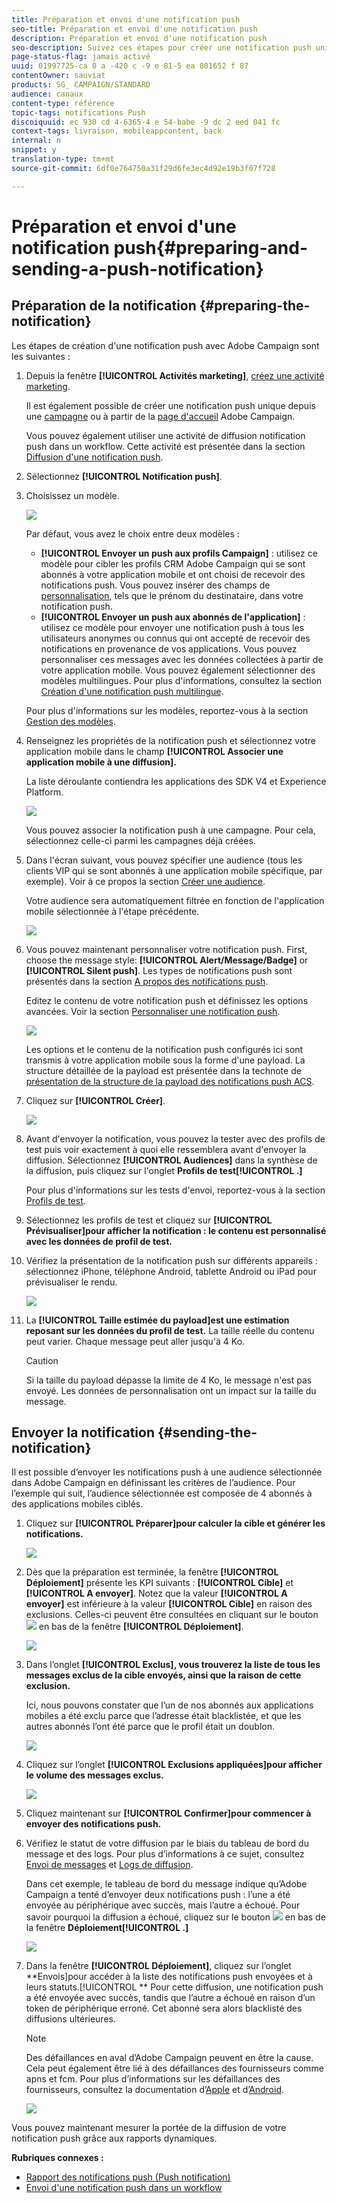 ```yaml
---
title: Préparation et envoi d'une notification push
seo-title: Préparation et envoi d'une notification push
description: Préparation et envoi d'une notification push
seo-description: Suivez ces étapes pour créer une notification push unique dans Adobe Campaign.
page-status-flag: jamais activé
uuid: 01997725-ca 0 a -420 c -9 e 81-5 ea 801652 f 87
contentOwner: sauviat
products: SG_ CAMPAIGN/STANDARD
audience: canaux
content-type: référence
topic-tags: notifications Push
discoiquuid: ec 930 cd 4-6365-4 e 54-babe -9 dc 2 eed 041 fc
context-tags: livraison, mobileappcontent, back
internal: n
snippet: y
translation-type: tm+mt
source-git-commit: 6df0e764750a31f29d6fe3ec4d92e19b3f07f728

---
```



# Préparation et envoi d'une notification push{#preparing-and-sending-a-push-notification}

## Préparation de la notification {#preparing-the-notification}

Les étapes de création d'une notification push avec Adobe Campaign sont les suivantes :

1. Depuis la fenêtre **[!UICONTROL Activités marketing]**, [créez une activité marketing](../../start/using/marketing-activities.md#creating-a-marketing-activity).

   Il est également possible de créer une notification push unique depuis une [campagne](../../start/using/marketing-activities.md#creating-a-marketing-activity) ou à partir de la [page d'accueil](../../start/using/interface-description.md#home-page) Adobe Campaign.

   Vous pouvez également utiliser une activité de diffusion notification push dans un workflow. Cette activité est présentée dans la section [Diffusion d'une notification push](../../automating/using/push-notification-delivery.md).

1. Sélectionnez **[!UICONTROL Notification push]**.
1. Choisissez un modèle.

   ![](assets/push_notif_type.png)

   Par défaut, vous avez le choix entre deux modèles :

   * **[!UICONTROL Envoyer un push aux profils Campaign]** : utilisez ce modèle pour cibler les profils CRM Adobe Campaign qui se sont abonnés à votre application mobile et ont choisi de recevoir des notifications push. Vous pouvez insérer des champs de [personnalisation](../../designing/using/inserting-a-personalization-field.md), tels que le prénom du destinataire, dans votre notification push.
   * **[!UICONTROL Envoyer un push aux abonnés de l'application]** : utilisez ce modèle pour envoyer une notification push à tous les utilisateurs anonymes ou connus qui ont accepté de recevoir des notifications en provenance de vos applications. Vous pouvez personnaliser ces messages avec les données collectées à partir de votre application mobile.
   Vous pouvez également sélectionner des modèles multilingues. Pour plus d'informations, consultez la section [Création d'une notification push multilingue](../../channels/using/creating-a-multilingual-push-notification.md).

   Pour plus d'informations sur les modèles, reportez-vous à la section [Gestion des modèles](../../start/using/about-templates.md).

1. Renseignez les propriétés de la notification push et sélectionnez votre application mobile dans le champ **[!UICONTROL Associer une application mobile à une diffusion].**

   La liste déroulante contiendra les applications des SDK V4 et Experience Platform.

   ![](assets/push_notif_properties.png)

   Vous pouvez associer la notification push à une campagne. Pour cela, sélectionnez celle-ci parmi les campagnes déjà créées.

1. Dans l'écran suivant, vous pouvez spécifier une audience (tous les clients VIP qui se sont abonnés à une application mobile spécifique, par exemple). Voir à ce propos la section [Créer une audience](../../audiences/using/creating-audiences.md).

   Votre audience sera automatiquement filtrée en fonction de l'application mobile sélectionnée à l'étape précédente.

   ![](assets/push_notif_audience.png)

1. Vous pouvez maintenant personnaliser votre notification push. First, choose the message style: **[!UICONTROL Alert/Message/Badge]** or **[!UICONTROL Silent push]**. Les types de notifications push sont présentés dans la section [A propos des notifications push](../../channels/using/about-push-notifications.md).

   Editez le contenu de votre notification push et définissez les options avancées. Voir la section [Personnaliser une notification push](../../channels/using/customizing-a-push-notification.md).

   ![](assets/push_notif_content.png)

   Les options et le contenu de la notification push configurés ici sont transmis à votre application mobile sous la forme d'une payload. La structure détaillée de la payload est présentée dans la technote de [présentation de la structure de la payload des notifications push ACS](https://helpx.adobe.com/campaign/kb/understanding-campaign-standard-push-notifications-payload-struc.html).

1. Cliquez sur **[!UICONTROL Créer]**.

   ![](assets/push_notif_content_2.png)

1. Avant d'envoyer la notification, vous pouvez la tester avec des profils de test puis voir exactement à quoi elle ressemblera avant d'envoyer la diffusion. Sélectionnez **[!UICONTROL Audiences]** dans la synthèse de la diffusion, puis cliquez sur l'onglet **Profils de test[!UICONTROL .]**

   Pour plus d'informations sur les tests d'envoi, reportez-vous à la section [Profils de test](../../sending/using/managing-test-profiles-and-sending-proofs.md).

1. Sélectionnez les profils de test et cliquez sur **[!UICONTROL Prévisualiser]pour afficher la notification : le contenu est personnalisé avec les données de profil de test.**
1. Vérifiez la présentation de la notification push sur différents appareils : sélectionnez iPhone, téléphone Android, tablette Android ou iPad pour prévisualiser le rendu.

   ![](assets/push_notif_preview.png)

1. La **[!UICONTROL Taille estimée du payload]est une estimation reposant sur les données du profil de test.** La taille réelle du contenu peut varier. Chaque message peut aller jusqu'à 4 Ko.

   >[!CAUTION]
   >
   >Si la taille du payload dépasse la limite de 4 Ko, le message n'est pas envoyé. Les données de personnalisation ont un impact sur la taille du message.

## Envoyer la notification {#sending-the-notification}

Il est possible d’envoyer les notifications push à une audience sélectionnée dans Adobe Campaign en définissant les critères de l’audience. Pour l’exemple qui suit, l’audience sélectionnée est composée de 4 abonnés à des applications mobiles ciblés.

1. Cliquez sur **[!UICONTROL Préparer]pour calculer la cible et générer les notifications.**

   ![](assets/push_send_1.png)

1. Dès que la préparation est terminée, la fenêtre **[!UICONTROL Déploiement]** présente les KPI suivants : **[!UICONTROL Cible]** et **[!UICONTROL A envoyer]**. Notez que la valeur **[!UICONTROL A envoyer]** est inférieure à la valeur **[!UICONTROL Cible]** en raison des exclusions. Celles-ci peuvent être consultées en cliquant sur le bouton ![](assets/lp_link_properties.png) en bas de la fenêtre **[!UICONTROL Déploiement]**.

   ![](assets/push_send_2.png)

1. Dans l’onglet **[!UICONTROL Exclus], vous trouverez la liste de tous les messages exclus de la cible envoyés, ainsi que la raison de cette exclusion.**

   Ici, nous pouvons constater que l’un de nos abonnés aux applications mobiles a été exclu parce que l’adresse était blacklistée, et que les autres abonnés l’ont été parce que le profil était un doublon.

   ![](assets/push_send_5.png)

1. Cliquez sur l’onglet **[!UICONTROL Exclusions appliquées]pour afficher le volume des messages exclus.**

   ![](assets/push_send_7.png)

1. Cliquez maintenant sur **[!UICONTROL Confirmer]pour commencer à envoyer des notifications push.**
1. Vérifiez le statut de votre diffusion par le biais du tableau de bord du message et des logs. Pour plus d’informations à ce sujet, consultez [Envoi de messages](../../sending/using/confirming-the-send.md) et [Logs de diffusion](../../sending/using/monitoring-a-delivery.md#delivery-logs).

   Dans cet exemple, le tableau de bord du message indique qu’Adobe Campaign a tenté d’envoyer deux notifications push : l’une a été envoyée au périphérique avec succès, mais l’autre a échoué. Pour savoir pourquoi la diffusion a échoué, cliquez sur le bouton ![](assets/lp_link_properties.png) en bas de la fenêtre **Déploiement[!UICONTROL .]**

   ![](assets/push_send_4.png)

1. Dans la fenêtre **[!UICONTROL Déploiement]**, cliquez sur l’onglet **Envois]pour accéder à la liste des notifications push envoyées et à leurs statuts.[!UICONTROL ** Pour cette diffusion, une notification push a été envoyée avec succès, tandis que l’autre a échoué en raison d’un token de périphérique erroné. Cet abonné sera alors blacklisté des diffusions ultérieures.

   >[!NOTE]
   >
   >Des défaillances en aval d’Adobe Campaign peuvent en être la cause. Cela peut également être lié à des défaillances des fournisseurs comme apns et fcm. Pour plus d’informations sur les défaillances des fournisseurs, consultez la documentation d’[Apple](https://developer.apple.com/library/content/documentation/NetworkingInternet/Conceptual/RemoteNotificationsPG/CommunicatingwithAPNs.html) et d’[Android](https://firebase.google.com/docs/cloud-messaging/http-server-ref).

   ![](assets/push_send_6.png)

Vous pouvez maintenant mesurer la portée de la diffusion de votre notification push grâce aux rapports dynamiques.

**Rubriques connexes :**

* [Rapport des notifications push (Push notification)](../../reporting/using/push-notification-report.md)
* [Envoi d'une notification push dans un workflow](../../automating/using/push-notification-delivery.md)

